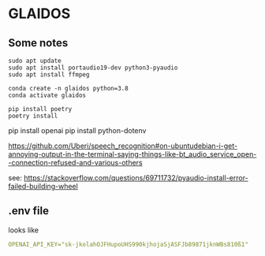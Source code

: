 # GLAIDOS

## Some notes

```
sudo apt update
sudo apt install portaudio19-dev python3-pyaudio
sudo apt install ffmpeg
```

```
conda create -n glaidos python=3.8
conda activate glaidos

pip install poetry
poetry install
```

pip install openai
pip install python-dotenv

https://github.com/Uberi/speech_recognition#on-ubuntudebian-i-get-annoying-output-in-the-terminal-saying-things-like-bt_audio_service_open--connection-refused-and-various-others

see: https://stackoverflow.com/questions/69711732/pyaudio-install-error-failed-building-wheel

## .env file

looks like
```yaml
OPENAI_API_KEY="sk-jkolahOJFHupoUHS990kjhojaSjASFJb89871jknWBs810ß1"
```
